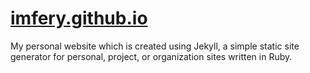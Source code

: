 # **[imfery.github.io](https://imfery.github.io/)**

<p>My personal website which is created using Jekyll, a simple static site generator for personal, project, or organization sites written in Ruby.</p>
